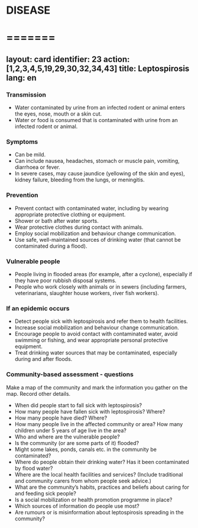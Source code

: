
# DISEASE #
# ======= #
layout: card
identifier: 23
action: [1,2,3,4,5,19,29,30,32,34,43]
title: Leptospirosis 
lang: en
---

### Transmission

- Water contaminated by urine from an infected rodent or animal enters the eyes, nose, mouth or a skin cut. 
- Water or food is consumed that is contaminated with urine from an infected rodent or animal.

### Symptoms

- Can be mild. 
- Can include nausea, headaches, stomach or muscle pain, vomiting, diarrhoea or fever. 
- In severe cases, may cause jaundice (yellowing of the skin and eyes), kidney failure, bleeding from the lungs, or meningitis.

### Prevention

- Prevent contact with contaminated water, including by wearing appropriate protective clothing or equipment.
- Shower or bath after water sports.
- Wear protective clothes during contact with animals.
- Employ social mobilization and behaviour change communication. 
- Use safe, well-maintained sources of drinking water (that cannot be contaminated during a flood). 

### Vulnerable people

- People living in flooded areas (for example, after a cyclone), especially if they have poor rubbish disposal systems. 
- People who work closely with animals or in sewers (including farmers, veterinarians, slaughter house workers, river fish workers). 

### If an epidemic occurs

- Detect people sick with leptospirosis and refer them to health facilities. 
- Increase social mobilization and behaviour change communication. 
- Encourage people to avoid contact with contaminated water, avoid swimming or fishing, and wear appropriate personal protective equipment. 
- Treat drinking water sources that may be contaminated, especially during and after floods. 

### Community-based assessment - questions

Make a map of the community and mark the information you gather on the map. Record other details.
- When did people start to fall sick with leptospirosis? 
- How many people have fallen sick with leptospirosis? Where? 
- How many people have died? Where? 
- How many people live in the affected community or area? How many children under 5 years of age live in the area? 
- Who and where are the vulnerable people? 
- Is the community (or are some parts of it) flooded? 
- Might some lakes, ponds, canals etc. in the community be contaminated? 
- Where do people obtain their drinking water? Has it been contaminated by flood water? 
- Where are the local health facilities and services? (Include traditional and community carers from whom people seek advice.)
- What are the community’s habits, practices and beliefs about caring for and feeding sick people?
- Is a social mobilization or health promotion programme in place? 
- Which sources of information do people use most? 
- Are rumours or is misinformation about leptospirosis spreading in the community?
